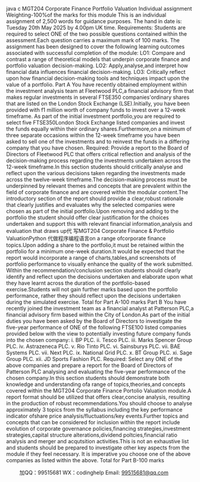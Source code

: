 java c
MGT204 Corporate Finance Portfolio Valuation 
Individual assignment 
Weighting-100%of the marks for this module 
This is an individual assignment of 2,500 words for guidance purposes. 
The hand in date is: Tuesday 20th May 2025 by 4.00pm UK time. 
Requirements: 
Students   are   required   to   select ONE of the   two   possible   questions   contained   within   the   assessment.Each   question   carries   a   maximum   mark   of   100   marks.
The assignment has been designed to cover the following learning outcomes associated with successful completion of the module: 
LO1: Compare and contrast a range of theoretical models that underpin   corporate   finance   and portfolio valuation   decision-making.
LO2: Apply,analyse,and interpret how financial data influences   financial   decision-making.
LO3: Critically   reflect   upon   how financial decision-making tools   and   techniques   impact   upon   the   value   of   a   portfolio.
Part A You   have   recently   obtained   employment   within   the   investment   analysis   team   at   Fleetwood   PLC,a financial advisory   firm that makes regular investments in several   FTSE350   companies'ordinary   shares   that   are   listed   on   the   London    Stock   Exchange   (LSE).Initially, you   have   been   provided   with   f1   million   worth   of company   funds   to   invest   over   a   12-week   timeframe. As part of the   initial investment portfolio,you are required to select      five   FTSE350London   Stock Exchange   listed   companies   and   invest the   funds   equally within their   ordinary   shares.Furthermore,on   a   minimum   of three   separate   occasions   within   the   12-week   timeframe   you   have been   asked   to   sell   one   of the   investments   and   to   reinvest   the   funds   in   a   differing   company   that   you   have   chosen.
Required: Provide   a   report   to   the   Board   of Directors   of Fleetwood   PLC   that   offers   critical   reflection   and   analysis   of   the   decision-making   process   regarding   the   investments   undertaken   across   the 12-week   timeframe.In this section students should critically analyse and reflect upon the various decisions taken regarding    the    investments    made    across the twelve-week    timeframe.The decision-making process must be underpinned by relevant themes and concepts that are prevalent within the field of corporate finance and are covered within the modular content.The introductory section of the report should provide a clear,robust rationale that clearly justifies and evaluates why the selected companies were chosen as part of the initial portfolio.Upon removing and adding to the portfolio the student should offer clear justification for    the choices undertaken and support this with relevant financial information,analysis and evaluation that draws up代 写MGT204 Corporate Finance & Portfolio ValuationPython
代做程序编程语言on a range ofcorporate finance topics.Upon adding a share to the portfolio,it must be retained within the portfolio for a minimum one-week duration.It would be expected that the report would incorporate a range of charts,tables,and screenshots of portfolio performance to visually enhance the quality of the work submitted. Within the recommendation/conclusion section students should clearly identify and reflect upon the decisions undertaken and elaborate upon what they have learnt across the duration of the portfolio-based exercise.Students will not gain further marks based upon the portfolio performance, rather they should reflect upon the decisions undertaken during the simulated exercise. Total    for    Part    A-100    marks 
Part B You   have   recently joined   the   investment   team   as   a   financial   analyst   at   Patterson   PLC,a   financial   advisory   firm based   within   the   City   of London.As part   of   the   initial   duties   you   have been asked by the Board of   Directors to investigate the five-year performance of ONE of the   following   FTSE100   listed   companies provided below   with   the   view   to potentially investing future company funds into the chosen   company:
i.            BP   PLC.
ii.            Tesco PLC.
iii.             Marks   Spencer   Group   PLC.
iv.          Astrazeneca PLC.
v.            Rio Tinto PLC.
vi.                   Sainsburys PLC.
vii.      BAE Systems   PLC.
vii.            Next PLC.
ix.            National Grid PLC.
x.            BT Group PLC.
xi.            Sage Group PLC.
xii.          JD   Sports   Fashion   PLC.
Required: 
Select any ONE of   the above companies and prepare a report for the Board   of   Directors   of   Patterson PLC analysing and evaluating the five-year performance of   the chosen   company.In this section students should demonstrate both knowledge and understanding ofa range of topics,theories,and concepts covered within the MGT204 Corporate Finance Portolio Valuation module.A report format should be utilized that offers clear,concise analysis, resulting in the production of robust recommendations.You should choose to analyse    approximately 3 topics from the syllabus including the key performance indicator ofshare price analysis/fluctuations/key events.Further topics and concepts that can be considered for inclusion within the report include evolution of corporate governance policies,financing strategies,investment strategies,capital structure alterations,dividend poltcies,financial ratio analysis and merger and acqutsition activities.This is not an exhaustive list and students should be prepared to investigate other key aspects from the module if they feel necessary. It is imperative you choose one of the above companies as listed within the above. 
Total for Part B-100 marks 

         
加QQ：99515681  WX：codinghelp  Email: 99515681@qq.com
